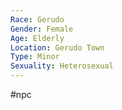 ```yaml
---
Race: Gerudo
Gender: Female
Age: Elderly
Location: Gerudo Town
Type: Minor
Sexuality: Heterosexual
---
```

 #npc 

